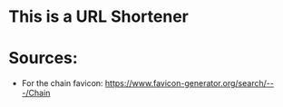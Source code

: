 # This is a URL Shortener


# Sources:
- For the chain favicon: https://www.favicon-generator.org/search/---/Chain
